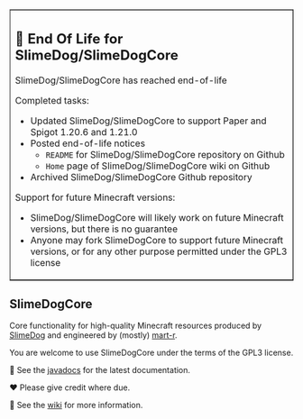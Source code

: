 <table border=1><tr><td>
<h2>🛑 End Of Life for SlimeDog/SlimeDogCore</h2>

SlimeDog/SlimeDogCore has reached end-of-life

Completed tasks:
- Updated SlimeDog/SlimeDogCore to support Paper and Spigot 1.20.6 and 1.21.0
- Posted end-of-life notices
  - `README` for SlimeDog/SlimeDogCore repository on Github
  - `Home` page of SlimeDog/SlimeDogCore wiki on Github
- Archived SlimeDog/SlimeDogCore Github repository

Support for future Minecraft versions:
- SlimeDog/SlimeDogCore will likely work on future Minecraft versions, but there is no guarantee
- Anyone may fork SlimeDogCore to support future Minecraft versions, or for any other purpose permitted under the GPL3 license
</td></tr></table>

## SlimeDogCore
Core functionality for high-quality Minecraft resources produced by [SlimeDog](https://github.com/SlimeDog) and engineered by (mostly) [mart-r](https://github.com/mart-r).

You are welcome to use SlimeDogCore under the terms of the GPL3 license.

📜 See the [javadocs](https://github.com/SlimeDog/SlimeDogCore/releases) for the latest documentation.

♥️ Please give credit where due.

📜 See the [wiki](https://github.com/SlimeDog/SlimeDogCore/wiki) for more information.
